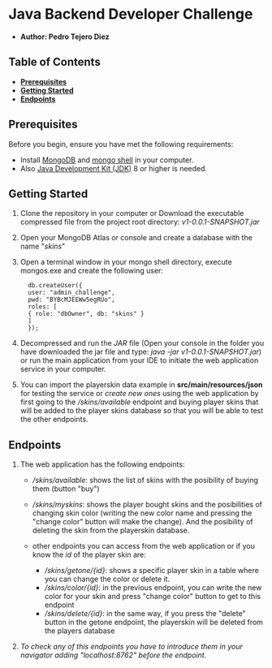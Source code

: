 # Java Backend Developer Challenge

- **Author: Pedro Tejero Diez**

## Table of Contents

- [**Prerequisites**](#prerequisites)
- [**Getting Started**](#getting-started)
- [**Endpoints**](#endpoints)


## Prerequisites

Before you begin, ensure you have met the following requirements:

- Install [MongoDB](https://www.mongodb.com/docs/manual/installation/) and [mongo shell](https://www.mongodb.com/docs/mongodb-shell/) in your computer.
- Also [Java Development Kit (JDK)](https://www.oracle.com/java/technologies/javase-downloads.html) 8 or higher is needed.


## Getting Started

1. Clone the repository in your computer or Download the executable compressed file from the project root directory: 
*v1-0.0.1-SNAPSHOT.jar*

2. Open your MongoDB Atlas or console and create a database with the name "*skins*"

3. Open a terminal window in your mongo shell directory, execute mongos.exe and create the following user: 

         db.createUser({
         user: "admin_challenge",
         pwd: "BYBcMJEEWw5egRUo",
         roles: [
         { role: "dbOwner", db: "skins" }
         ]
         });
   
4. Decompressed and run the *JAR* file (Open your console in the folder you have downloaded the jar file and type: *java -jar v1-0.0.1-SNAPSHOT.jar*) or run the main application from your IDE to initiate the web application service in your computer.

5. You can import the playerskin data example in **src/main/resources/json** for testing the service or *create new ones* using the web application by first going to the */skins/available* endpoint and buying player skins that will be added to the player skins database so that you will be able to test the other endpoints.


## Endpoints

1. The web application has the following endpoints:
    - */skins/available*: shows the list of skins with the posibility of buying them (button "buy")

    - */skins/myskins*: shows the  player bought skins and the posibilities of changing skin color (writing the new color name and pressing the "change color" button will make the change). And the posibility of deleting the skin from the playerskin database.

    - other endpoints you can access from the web application  or if you know the *id* of the player skin are: 
        
       - */skins/getone/{id}*: shows a specific player skin in a table where you can change the color or delete it.
       - */skins/color/{id}*:  in the previous endpoint, you can write the new color for your skin and press "change color" button to get to this endpoint
       - */skins/delete/{id}*: in the same way, if you press the "delete" button in the getone endpoint, the playerskin will be deleted from the players database

2. *To check any of this endpoints you have to introduce them in your navigator adding "localhost:8762" before the endpoint.*


